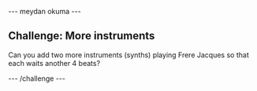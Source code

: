\--- meydan okuma \---

## Challenge: More instruments

Can you add two more instruments (synths) playing Frere Jacques so that each waits another 4 beats?

\--- /challenge \---